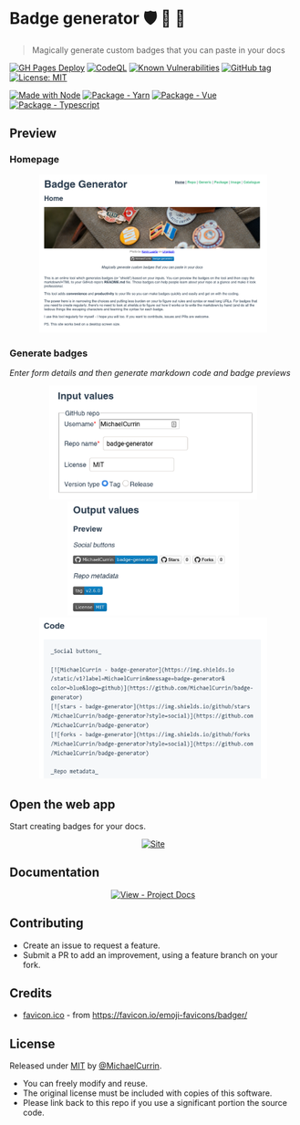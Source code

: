 # Badge generator :shield: :badger: :mage:
> Magically generate custom badges that you can paste in your docs

[![GH Pages Deploy](https://github.com/MichaelCurrin/badge-generator/workflows/GH%20Pages%20Deploy/badge.svg)](https://github.com/MichaelCurrin/badge-generator/actions?query=workflow%3A%22GH+Pages+Deploy%22 "GitHub Actions workflow status")
[![CodeQL](https://github.com/MichaelCurrin/badge-generator/workflows/CodeQL/badge.svg)](https://github.com/MichaelCurrin/badge-generator/actions?query=workflow%3ACodeQL "Code quality workflow status")
[![Known Vulnerabilities](https://snyk.io/test/github/MichaelCurrin/badge-generator/badge.svg?targetFile=package.json)](https://snyk.io/test/github/MichaelCurrin/badge-generator?targetFile=package.json "Snyk vulnerabilities")
[![GitHub tag](https://img.shields.io/github/tag/MichaelCurrin/badge-generator)](https://github.com/MichaelCurrin/badge-generator/releases/?include_prereleases&sort=semver)
[![License: MIT](https://img.shields.io/badge/License-MIT-blue)](#license)

[![Made with Node](https://img.shields.io/badge/Node.js->=12-blue?logo=node.js&logoColor=white)](https://nodejs.org "Node homepage")
[![Package - Yarn](https://img.shields.io/badge/Yarn->=1-blue?logo=yarn&logoColor=white)](https://classic.yarnpkg.com)
[![Package - Vue](https://img.shields.io/github/package-json/dependency-version/MichaelCurrin/badge-generator/vue?logo=vue.js)](https://www.npmjs.com/package/vue)
[![Package - Typescript](https://img.shields.io/github/package-json/dependency-version/MichaelCurrin/badge-generator/dev/typescript?logo=typescript&logoColor=white)](https://www.npmjs.com/package/typescript)


## Preview

### Homepage

<div align="center">
    <a href="https://michaelcurrin.github.io/badge-generator/">
        <img src="/docs/_media/homepage.png" alt="Home screenshot" title="Home screenshot" width="400" />
    </a>
</div>

### Generate badges

_Enter form details and then generate markdown code and badge previews_

<!-- It's best to have these each on their own line for readability. -->

<div align="center">
    <a href="https://michaelcurrin.github.io/badge-generator/#/repo">
        <img src="/docs/_media/inputs.png" alt="Home screenshot" title="Inputs screenshot" height="200" />
        <br>
        <img src="/docs/_media/shields.png" alt="Shields screenshot" title="Shields screenshot" height="200" />
        <br>
        <img src="/docs/_media/code.png" alt="Code screenshot" title="Code screenshot" width="400" />
    </a>
</div>


## Open the web app

Start creating badges for your docs.

<div align="center">

[![Site](https://img.shields.io/badge/View_site-Badge_Generator-2ea44f?style=for-the-badge)](https://michaelcurrin.github.io/badge-generator/)

</div>


## Documentation

<div align="center">

[![View - Project Docs](https://img.shields.io/badge/View-Project_Docs-blue?style=for-the-badge)](/docs/)

</div>


## Contributing

- Create an issue to request a feature.
- Submit a PR to add an improvement, using a feature branch on your fork.


## Credits

- [favicon.ico](/public/favicon.ico) - from https://favicon.io/emoji-favicons/badger/


## License

Released under [MIT](/LICENSE) by [@MichaelCurrin](https://github.com/MichaelCurrin).

- You can freely modify and reuse.
- The original license must be included with copies of this software.
- Please link back to this repo if you use a significant portion the source code.
